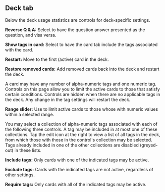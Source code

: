 ## Deck tab

Below the deck usage statistics are controls for deck-specific settings.

**Reverse Q & A:** Select to have the question answer presented as the question, and visa versa.

**Show tags in card:** Select to have the card tab include the tags associated with the card.

**Restart:** Move to the first (active) card in the deck.

**Restore removed cards:** Add removed cards back into the deck and restart the deck.

A card may have any number of alpha-numeric tags and one numeric tag. Controls on this page allow you to limit the active cards to those that satisfy certain conditions. Controls are hidden when there are no applicable tags in the deck. Any change in the tag settings will restart the deck.

**Range slider:** Use to limit active cards to those whose with numeric values within a selected range.

You may select a collection of alpha-numeric tags associated with each of the following three controls. A tag may be included in at most one of these collections. Tap the edit icon at the right to view a list of all tags in the deck, from which those with those in the control's collection may be selected. Tags already included in one of the other collections are disabled (greyed-out) in these lists. 

**Include tags:** Only cards with one of the indicated tags may be active.

**Exclude tags:** Cards with the indicated tags are not active, regardless of other settings.

**Require tags:** Only cards with all of the indicated tags may be active.